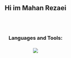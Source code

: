 <div align='center'>
  <h2 align='center'>Hi im Mahan Rezaei</h2>
  <br><br>
  <h3>Languages and Tools:<h3>
  <img src='https://skillicons.dev/icons?i=html,css,python,git,github,django,postgres'>
</div>
